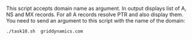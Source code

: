 This script accepts domain name as argument. 
In output displays list of A, NS and MX records. 
For all A records resolve PTR and also display them.
You need to send an argument to this script with the name of the domain:

`./task10.sh  griddynamics.com`